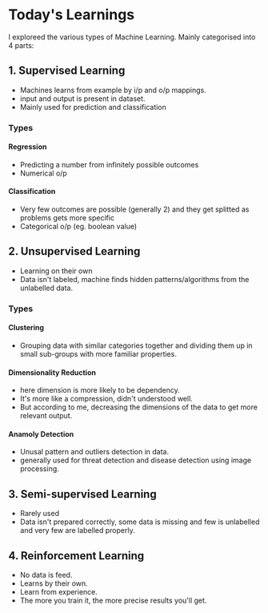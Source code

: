 # Today's Learnings
I exploreed the various types of Machine Learning.
Mainly categorised into 4 parts:
## 1.  Supervised Learning 
  - Machines learns from example by i/p and o/p mappings.
  - input and output is present in dataset.
  - Mainly used for prediction and classification
### Types
#### Regression
  - Predicting a number from infinitely possible outcomes
  - Numerical o/p

#### Classification
  - Very few outcomes are possible (generally 2) and they get splitted as problems gets more specific
  - Categorical o/p (eg. boolean value)

## 2. Unsupervised Learning
  - Learning on their own
  - Data isn't labeled, machine finds hidden patterns/algorithms from the unlabelled data.
### Types
#### Clustering
  - Grouping data with similar categories together and dividing them up in small sub-groups with more familiar properties.

#### Dimensionality Reduction
  - here dimension is more likely to be dependency.
  - It's more like a compression, didn't understood well.
  - But according to me, decreasing the dimensions of the data to get more relevant output.

#### Anamoly Detection
  - Unusal pattern and outliers detection in data.
  - generally used for threat detection and disease detection using image processing.

## 3. Semi-supervised Learning
  - Rarely used
  - Data isn't prepared correctly, some data is missing and few is unlabelled and very few are labelled properly.

## 4. Reinforcement Learning
  - No data is feed.
  - Learns by their own.
  - Learn from experience.
  - The more you train it, the more precise results you'll get.
